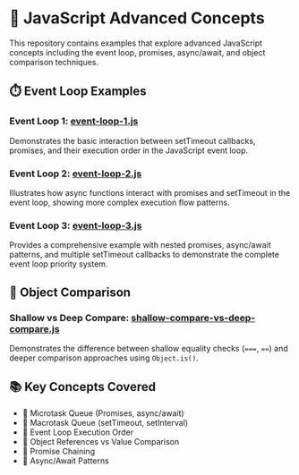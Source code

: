# 🚀 JavaScript Advanced Concepts

This repository contains examples that explore advanced JavaScript concepts including the event loop, promises, async/await, and object comparison techniques.

## ⏱️ Event Loop Examples

### Event Loop 1: [event-loop-1.js](event-loop-1.js)

Demonstrates the basic interaction between setTimeout callbacks, promises, and their execution order in the JavaScript event loop.

### Event Loop 2: [event-loop-2.js](event-loop-2.js)

Illustrates how async functions interact with promises and setTimeout in the event loop, showing more complex execution flow patterns.

### Event Loop 3: [event-loop-3.js](event-loop-3.js)

Provides a comprehensive example with nested promises, async/await patterns, and multiple setTimeout callbacks to demonstrate the complete event loop priority system.

## 🔄 Object Comparison

### Shallow vs Deep Compare: [shallow-compare-vs-deep-compare.js](shallow-compare-vs-deep-compare.js)

Demonstrates the difference between shallow equality checks (`===`, `==`) and deeper comparison approaches using `Object.is()`.

## 📚 Key Concepts Covered

- 🔹 Microtask Queue (Promises, async/await)
- 🔹 Macrotask Queue (setTimeout, setInterval)
- 🔹 Event Loop Execution Order
- 🔹 Object References vs Value Comparison
- 🔹 Promise Chaining
- 🔹 Async/Await Patterns
